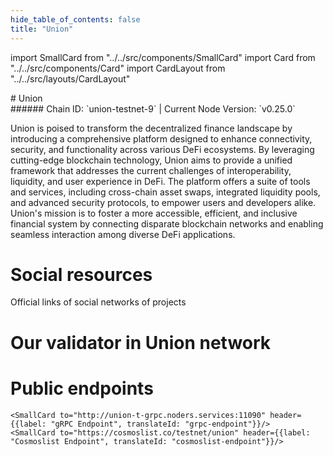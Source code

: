 ```yaml
---
hide_table_of_contents: false
title: "Union"
---
```


import SmallCard from "../../src/components/SmallCard"
import Card from "../../src/components/Card"
import CardLayout from "../../src/layouts/CardLayout"

<div class="h1-with-icon icon-union">
# Union
</div>
###### Chain ID: `union-testnet-9` | Current Node Version: `v0.25.0`


Union is poised to transform the decentralized finance landscape by introducing a comprehensive platform designed to enhance connectivity, security, and functionality across various DeFi ecosystems. By leveraging cutting-edge blockchain technology, Union aims to provide a unified framework that addresses the current challenges of interoperability, liquidity, and user experience in DeFi. The platform offers a suite of tools and services, including cross-chain asset swaps, integrated liquidity pools, and advanced security protocols, to empower users and developers alike. Union's mission is to foster a more accessible, efficient, and inclusive financial system by connecting disparate blockchain networks and enabling seamless interaction among diverse DeFi applications.

# Social resources
Official links of social networks of projects

<CardLayout autoFitEnabled={false}>
    <SmallCard to="https://union.build/" header={{label: "Website", translateId: "social-telegram"}} iconPath="img/website-icon.svg"/>
    <SmallCard to="https://github.com/unionlabs" header={{label: "GitHub", translateId: "social-telegram"}} iconPath="img/github-icon.svg"/>
    <SmallCard to="https://discord.union.build/" header={{label: "Discord", translateId: "social-telegram"}} iconPath="img/discord-icon.svg"/>
    <SmallCard to="https://x.com/union_build" header={{label: "X", translateId: "social-telegram"}} iconPath="img/x-icon.svg"/>
    
</CardLayout>

# Our validator in Union network

<CardLayout autoFitEnabled={true}>
    <Card
        to="https://testnet.union.explorers.guru/validator/unionvaloper1qk3g5r2spp9t3a28ek0ken6k62rwyyxay6tl93"
        header={{
            label: "[NODERS]TEAM",
            translateId: "development-setup",
        }}
        body={{
            label: "Trusted blockchain validator",
        }}
        iconPath="img/kotlin-icon.svg"
    />
</CardLayout>

# Public endpoints

<CardLayout autoFitEnabled={true}>
    <SmallCard to="https://union-t-rpc.noders.services" header={{label: "RPC Endpoint", translateId: "rpc-endpoint"}}/>
    <SmallCard to="https://union-t-api.noders.services" header={{label: "API Endpoint", translateId: "api-endpoint"}}/>
    
    <SmallCard to="http://union-t-grpc.noders.services:11090" header={{label: "gRPC Endpoint", translateId: "grpc-endpoint"}}/>
    <SmallCard to="https://cosmoslist.co/testnet/union" header={{label: "Cosmoslist Endpoint", translateId: "cosmoslist-endpoint"}}/>
</CardLayout>
